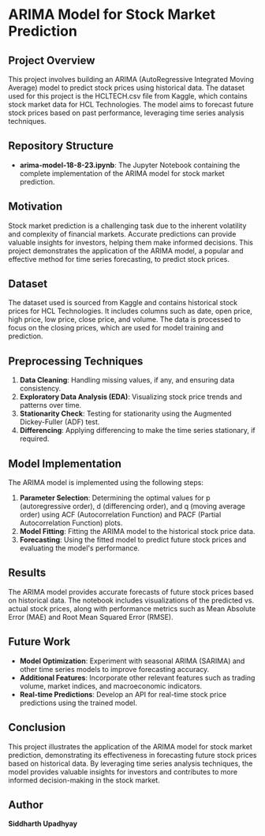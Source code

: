 # ARIMA Model for Stock Market Prediction

## Project Overview

This project involves building an ARIMA (AutoRegressive Integrated Moving Average) model to predict stock prices using historical data. The dataset used for this project is the HCLTECH.csv file from Kaggle, which contains stock market data for HCL Technologies. The model aims to forecast future stock prices based on past performance, leveraging time series analysis techniques.

## Repository Structure

- **arima-model-18-8-23.ipynb**: The Jupyter Notebook containing the complete implementation of the ARIMA model for stock market prediction.

## Motivation

Stock market prediction is a challenging task due to the inherent volatility and complexity of financial markets. Accurate predictions can provide valuable insights for investors, helping them make informed decisions. This project demonstrates the application of the ARIMA model, a popular and effective method for time series forecasting, to predict stock prices.

## Dataset

The dataset used is sourced from Kaggle and contains historical stock prices for HCL Technologies. It includes columns such as date, open price, high price, low price, close price, and volume. The data is processed to focus on the closing prices, which are used for model training and prediction.

## Preprocessing Techniques

1. **Data Cleaning**: Handling missing values, if any, and ensuring data consistency.
2. **Exploratory Data Analysis (EDA)**: Visualizing stock price trends and patterns over time.
3. **Stationarity Check**: Testing for stationarity using the Augmented Dickey-Fuller (ADF) test.
4. **Differencing**: Applying differencing to make the time series stationary, if required.

## Model Implementation

The ARIMA model is implemented using the following steps:

1. **Parameter Selection**: Determining the optimal values for p (autoregressive order), d (differencing order), and q (moving average order) using ACF (Autocorrelation Function) and PACF (Partial Autocorrelation Function) plots.
2. **Model Fitting**: Fitting the ARIMA model to the historical stock price data.
3. **Forecasting**: Using the fitted model to predict future stock prices and evaluating the model's performance.

## Results

The ARIMA model provides accurate forecasts of future stock prices based on historical data. The notebook includes visualizations of the predicted vs. actual stock prices, along with performance metrics such as Mean Absolute Error (MAE) and Root Mean Squared Error (RMSE).

## Future Work

- **Model Optimization**: Experiment with seasonal ARIMA (SARIMA) and other time series models to improve forecasting accuracy.
- **Additional Features**: Incorporate other relevant features such as trading volume, market indices, and macroeconomic indicators.
- **Real-time Predictions**: Develop an API for real-time stock price predictions using the trained model.

## Conclusion

This project illustrates the application of the ARIMA model for stock market prediction, demonstrating its effectiveness in forecasting future stock prices based on historical data. By leveraging time series analysis techniques, the model provides valuable insights for investors and contributes to more informed decision-making in the stock market.

## Author

**Siddharth Upadhyay**  
